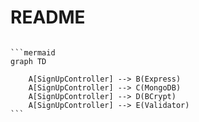 # README
`````# #jj 33

```mermaid
graph TD

    A[SignUpController] --> B(Express)
    A[SignUpController] --> C(MongoDB)
    A[SignUpController] --> D(BCrypt)
    A[SignUpController] --> E(Validator)
```
